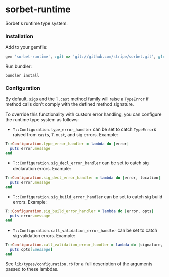 # sorbet-runtime

Sorbet's runtime type system.

### Installation

Add to your gemfile:
```ruby
gem 'sorbet-runtime', :git => 'git://github.com/stripe/sorbet.git', glob: 'runtime/*.gemspec'
```

Run bundler:
```
bundler install
```

### Configuration

By default, `sig`s and the `T.cast` method family will raise a `TypeError` if method calls don't comply with the defined method signature.

To override this functionality with custom error handling, you can configure the runtime type system as follows:

- `T::Configuration.type_error_handler` can be set to catch `TypeError`s raised from `cast`s, `T.must`, and sig errors. Example:
```ruby
T::Configuration.type_error_handler = lambda do |error|
  puts error.message
end
```

- `T::Configuration.sig_decl_error_handler` can be set to catch sig declaration errors. Example:
```ruby
T::Configuration.sig_decl_error_handler = lambda do |error, location|
  puts error.message
end
```

- `T::Configuration.sig_build_error_handler` can be set to catch sig build errors. Example:
```ruby
T::Configuration.sig_build_error_handler = lambda do |error, opts|
  puts error.message
end
```

- `T::Configuration.call_validation_error_handler` can be set to catch sig validation errors. Example:
```ruby
T::Configuration.call_validation_error_handler = lambda do |signature, opts|
  puts opts[:message]
end
```

See `lib/types/configuration.rb` for a full description of the arguments passed to these lambdas.
